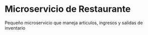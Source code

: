 # Microservicio de Restaurante
Pequeño microservicio que maneja articulos, ingresos y salidas de inventario

